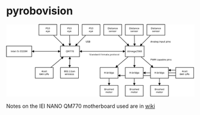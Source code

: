 # pyrobovision

![Robovision hardware diagram](doc/hardware-diagram.png)

Notes on the IEI NANO QM770 motherboard used are in [wiki](https://wiki.itcollege.ee/index.php/IEI-NANO-QM770)
